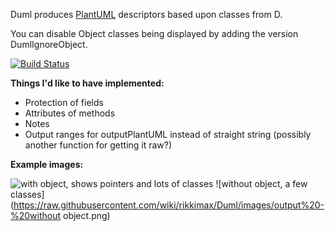 Duml produces [PlantUML](http://plantuml.com/) descriptors based upon classes from D.

You can disable Object classes being displayed by adding the version DumlIgnoreObject.

[![Build Status](http://1.vps.cattermole.co.nz/jenkins/buildStatus/icon?job=duml)](http://1.vps.cattermole.co.nz/jenkins/job/duml/)

__Things I'd like to have implemented:__
- Protection of fields
- Attributes of methods
- Notes
- Output ranges for outputPlantUML instead of straight string (possibly another function for getting it raw?)

__Example images:__

![with object, shows pointers and lots of classes](https://raw.githubusercontent.com/wiki/rikkimax/Duml/images/output%20v0.1.0.png)
![without object, a few classes](https://raw.githubusercontent.com/wiki/rikkimax/Duml/images/output%20-%20without object.png)

